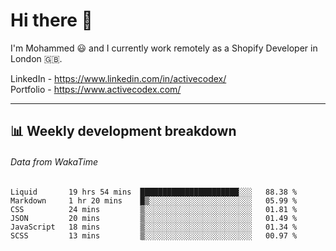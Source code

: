 # Hi there 👋

I'm Mohammed 😃 and I currently work remotely as a Shopify Developer in London 🇬🇧.

LinkedIn - https://www.linkedin.com/in/activecodex/
<br/>
Portfolio - https://www.activecodex.com/

---

## 📊 Weekly development breakdown
###### Data from WakaTime

<!--START_SECTION:waka-->

```text
Liquid       19 hrs 54 mins  ██████████████████████░░░   88.38 %
Markdown     1 hr 20 mins    █▒░░░░░░░░░░░░░░░░░░░░░░░   05.99 %
CSS          24 mins         ▒░░░░░░░░░░░░░░░░░░░░░░░░   01.81 %
JSON         20 mins         ▒░░░░░░░░░░░░░░░░░░░░░░░░   01.49 %
JavaScript   18 mins         ▒░░░░░░░░░░░░░░░░░░░░░░░░   01.34 %
SCSS         13 mins         ▒░░░░░░░░░░░░░░░░░░░░░░░░   00.97 %
```

<!--END_SECTION:waka-->
